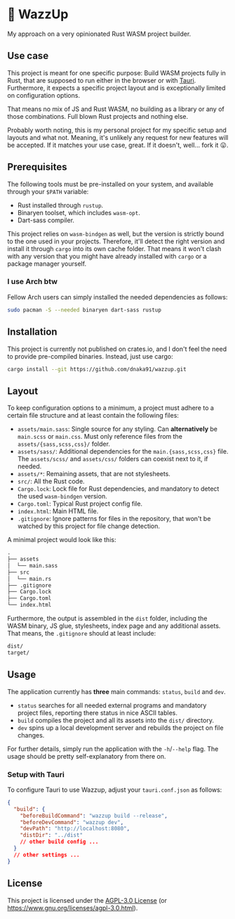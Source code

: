 # 🍹 WazzUp

My approach on a very opinionated Rust WASM project builder.

## Use case

This project is meant for one specific purpose: Build WASM projects fully in Rust, that are supposed to run either in the browser or with [Tauri](https://tauri.app/). Furthermore, it expects a specific project layout and is exceptionally limited on configuration options.

That means no mix of JS and Rust WASM, no building as a library or any of those combinations. Full blown Rust projects and nothing else.

Probably worth noting, this is my personal project for my specific setup and layouts and what not. Meaning, it's unlikely any request for new features will be accepted. If it matches your use case, great. If it doesn't, well... fork it 😛.

## Prerequisites

The following tools must be pre-installed on your system, and available through your `$PATH` variable:

- Rust installed through `rustup`.
- Binaryen toolset, which includes `wasm-opt`.
- Dart-sass compiler.

This project relies on `wasm-bindgen` as well, but the version is strictly bound to the one used in your projects. Therefore, it'll detect the right version and install it through `cargo` into its own cache folder. That means it won't clash with any version that you might have already installed with `cargo` or a package manager yourself.

### I use Arch btw

Fellow Arch users can simply installed the needed dependencies as follows:

```sh
sudo pacman -S --needed binaryen dart-sass rustup
```

## Installation

This project is currently not published on crates.io, and I don't feel the need to provide pre-compiled binaries. Instead, just use cargo:

```sh
cargo install --git https://github.com/dnaka91/wazzup.git
```

## Layout

To keep configuration options to a minimum, a project must adhere to a certain file structure and
at least contain the following files:

- `assets/main.sass`: Single source for any styling. Can **alternatively** be `main.scss` or `main.css`. Must only reference files from the `assets/{sass,scss,css}/` folder.
- `assets/sass/`: Additional dependencies for the `main.{sass,scss,css}` file. The `assets/scss/` and `assets/css/` folders can coexist next to it, if needed.
- `assets/*`: Remaining assets, that are not stylesheets.
- `src/`: All the Rust code.
- `Cargo.lock`: Lock file for Rust dependencies, and mandatory to detect the used `wasm-bindgen` version.
- `Cargo.toml`: Typical Rust project config file.
- `index.html`: Main HTML file.
- `.gitignore`: Ignore patterns for files in the repository, that won't be watched by this project for file change detection.

A minimal project would look like this:

```txt
.
├── assets
│  └── main.sass
├── src
│  └── main.rs
├── .gitignore
├── Cargo.lock
├── Cargo.toml
└── index.html
```

Furthermore, the output is assembled in the `dist` folder, including the WASM binary, JS glue, stylesheets, index page and any additional assets. That means, the `.gitignore` should at least include:

```sh
dist/
target/
```

## Usage

The application currently has **three** main commands: `status`, `build` and `dev`.

- `status` searches for all needed external programs and mandatory project files, reporting there status in nice ASCII tables.
- `build` compiles the project and all its assets into the `dist/` directory.
- `dev` spins up a local development server and rebuilds the project on file changes.

For further details, simply run the application with the `-h`/`--help` flag. The usage should be pretty self-explanatory from there on.

### Setup with Tauri

To configure Tauri to use Wazzup, adjust your `tauri.conf.json` as follows:

```json
{
  "build": {
    "beforeBuildCommand": "wazzup build --release",
    "beforeDevCommand": "wazzup dev",
    "devPath": "http://localhost:8080",
    "distDir": "../dist"
    // other build config ...
  }
  // other settings ...
}
```

## License

This project is licensed under the [AGPL-3.0 License](LICENSE) (or <https://www.gnu.org/licenses/agpl-3.0.html>).
